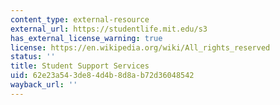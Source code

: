 ```yaml
---
content_type: external-resource
external_url: https://studentlife.mit.edu/s3
has_external_license_warning: true
license: https://en.wikipedia.org/wiki/All_rights_reserved
status: ''
title: Student Support Services
uid: 62e23a54-3de8-4d4b-8d8a-b72d36048542
wayback_url: ''
---
```

